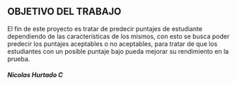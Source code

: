 ## OBJETIVO DEL TRABAJO

El fin de este proyecto es tratar de predecir puntajes de estudiante dependiendo de las caracteristicas de los mismos, con esto se busca poder predecir los puntajes aceptables o no aceptables, para tratar de que los estudiantes con un posible puntaje bajo pueda mejorar su rendimiento en la prueba.


##### Nicolas Hurtado C
